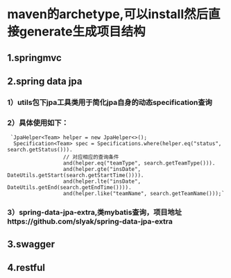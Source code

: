 # maven的archetype,可以install然后直接generate生成项目结构
## 1.springmvc
## 2.spring data jpa
### 1）utils包下jpa工具类用于简化jpa自身的动态specification查询
### 2）具体使用如下：
     `JpaHelper<Team> helper = new JpaHelper<>();
      Specification<Team> spec = Specifications.where(helper.eq("status", search.getStatus())).
                      // 对应相应的查询条件
                      and(helper.eq("teamType", search.getTeamType())).
                      and(helper.gte("insDate", DateUtils.getStart(search.getStartTime()))).
                      and(helper.lte("insDate", DateUtils.getEnd(search.getEndTime()))).
                      and(helper.like("teamName", search.getTeamName()));`
### 3）spring-data-jpa-extra,类mybatis查询，项目地址https://github.com/slyak/spring-data-jpa-extra
## 3.swagger
## 4.restful